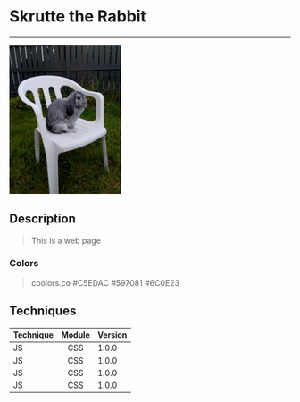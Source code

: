 # **Skrutte the Rabbit**
-------
<img src="https://github.com/anst9000/skrutte_the_rabbit/blob/master/res/img/-2164706171994914007.jpg"  alt="Skrutte the Rabbit" width="200">

## Description
> This is a web page

### Colors
> coolors.co
#C5EDAC #597081 #6C0E23

## Techniques
| Technique | Module | Version |
| --------- |:------:| --------|
| JS | CSS | 1.0.0 |
| JS | CSS | 1.0.0 |
| JS | CSS | 1.0.0 |
| JS | CSS | 1.0.0 |

